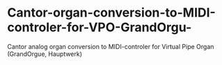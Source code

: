 # Cantor-organ-conversion-to-MIDI-controler-for-VPO-GrandOrgu-
Cantor analog organ conversion to MIDI-controler for Virtual Pipe Organ (GrandOrgue, Hauptwerk)
